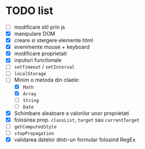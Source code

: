 # TODO list

- [ ] modificare stil prin js
- [x] manipulare DOM
- [x] creare si stergere elemente html
- [x] evenimente mouse + keyboard
- [x] modificare proprietati
- [x] inputuri functionale
- [ ] `setTimeout` / `setInterval`
- [ ] `localStorage`
- [ ] Minim o metoda din claele:
    - [x] `Math`
    - [x] `Array`
    - [ ] `String`
    - [ ] `Date`
- [x] Schimbare aleatoare a valorilor unor proprietati
- [x] folosirea prop. `classList`, `target` sau `currentTarget`
- [ ] `getComputedStyle`
- [ ] `stopPropagation`
- [x] validarea datelor dintr-un formular folosind RegEx